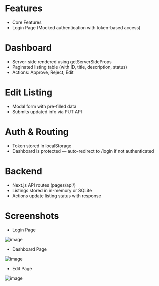 # Features
 * Core Features
 * Login Page (Mocked authentication with token-based access)

# Dashboard
* Server-side rendered using getServerSideProps
* Paginated listing table (with ID, title, description, status)
* Actions: Approve, Reject, Edit

# Edit Listing
* Modal form with pre-filled data
* Submits updated info via PUT API

# Auth & Routing
* Token stored in localStorage
* Dashboard is protected — auto-redirect to /login if not authenticated

# Backend 
* Next.js API routes (pages/api/)
* Listings stored in in-memory or SQLite
* Actions update listing status with response

# Screenshots

* Login Page
  
![image](https://github.com/user-attachments/assets/6ba17885-dbc1-4845-9d79-6bee86558fd5)

* Dashboard Page

![image](https://github.com/user-attachments/assets/be561417-fb97-485c-8815-689bdc5fbbb9)

 * Edit Page
   
![image](https://github.com/user-attachments/assets/648f9dd5-1c9f-4d09-868f-dd6534696bbf)


